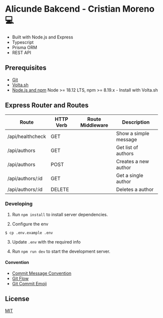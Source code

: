 # Alicunde Bakcend - Cristian Moreno 💻

- Built with Node.js and Express
- Typescript
- Prisma ORM
- REST API

## Prerequisites

- [Git](https://git-scm.com/downloads)
- [Volta.sh](https://dev.to/khriztianmoreno/introduccion-a-volta-la-forma-mas-rapida-de-administrar-entornos-de-node-1oo6)
-  [Node.js and npm](https://nodejs.org) Node >= 18.12 LTS, npm >= 8.19.x - Install with Volta.sh

## Express Router and Routes

| Route               | HTTP Verb | Route Middleware   | Description                          |
| --------------------| --------- | ------------------ | ------------------------------------ |
| /api/healthcheck    | GET       |                     | Show a simple message                |
| /api/authors          | GET       |                     | Get list of authors                    |
| /api/authors          | POST      |                    | Creates a new author                  |
| /api/authors/:id      | GET       |                     | Get a single author                   |
| /api/authors/:id      | DELETE    |                     | Deletes a author                       |


### Developing

1. Run `npm install` to install server dependencies.

2. Configure the env
```shell
$ cp .env.example .env
```

3. Update `.env` with the required info

4. Run `npm run dev` to start the development server.


#### Convention

- [Commit Message Convention](https://www.conventionalcommits.org/en/v1.0.0/)
- [Git Flow](https://www.atlassian.com/es/git/tutorials/comparing-workflows/gitflow-workflow)
- [Git Commit Emoji](https://gitmoji.dev/)


## License

[MIT](LICENSE)
